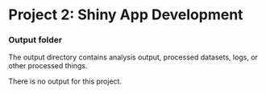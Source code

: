 # Project 2: Shiny App Development

### Output folder

The output directory contains analysis output, processed datasets, logs, or other processed things.

There is no output for this project. 

